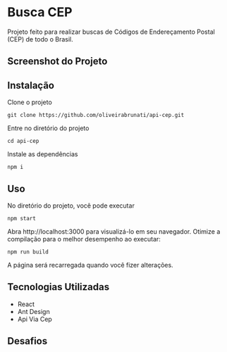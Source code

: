 # Busca CEP

Projeto feito para realizar buscas de Códigos de Endereçamento Postal (CEP) de todo o Brasil.

## Screenshot do Projeto

## Instalação

Clone o projeto
```    
git clone https://github.com/oliveirabrunati/api-cep.git
```

Entre no diretório do projeto
```
cd api-cep
```

Instale as dependências
```
npm i
```

## Uso

No diretório do projeto, você pode executar
```
npm start
```

Abra http://localhost:3000 para visualizá-lo em seu navegador.
Otimize a compilação para o melhor desempenho ao executar:
```
npm run build
```
A página será recarregada quando você fizer alterações.

## Tecnologias Utilizadas

- React
- Ant Design
- Api Via Cep

## Desafios
